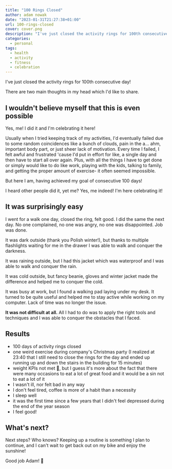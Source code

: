 ```yaml
---
title: "100 Rings Closed"
author: adam nowak
date: "2023-01-31T21:27:38+01:00"
url: 100-rings-closed
cover: cover.png
description: "I've just closed the activity rings for 100th consecutive day!"
categories:
  - personal
tags:
  - health
  - activity
  - fitness
  - celebration
---
```


I've just closed the activity rings for 100th consecutive day!

There are two main thoughts in my head which I'd like to share.

## I wouldn't believe myself that this is even possible

Yes, me! I did it and I'm celebrating it here!

Usually when I tried keeping track of my activities, I'd eventually failed due to some random coincidences like a bunch of clouds, pain in the a... ahm, important body part, or just sheer lack of motivation. Every time I failed, I felt awful and frustrated 'cause I'd put in effort for like, a single day and then have to start all over again. Plus, with all the things I have to get done or simply would like to do like work, playing with the kids, talking to family, and getting the proper amount of exercise- it often seemed impossible.

But here I am, having achieved my goal of consecutive 100 days!

I heard other people did it, yet me? Yes, me indeed! I'm here celebrating it!

## It was surprisingly easy

I went for a walk one day, closed the ring, felt good. I did the same the next day. No one complained, no one was angry, no one was disappointed. Job was done.

It was dark outside (thank you Polish winter!), but thanks to multiple flashlights waiting for me in the drawer I was able to walk and conquer the darkness.

It was raining outside, but I had this jacket which was waterproof and I was able to walk and conquer the rain.

It was cold outside, but fancy beanie, gloves and winter jacket made the difference and helped me to conquer the cold.

It was busy at work, but I found a walking pad laying under my desk. It turned to be quite useful and helped me to stay active while working on my computer. Lack of time was no longer the issue.

**It was not difficult at all.** All I had to do was to apply the right tools and techniques and I was able to conquer the obstacles that I faced.

## Results

- 100 days of activity rings closed
- one weird exercise during company's Christmas party (I realized at 23:40 that I still need to close the rings for the day and ended up running up and down the stairs in the building for 15 minutes)
- weight KPIs not met 😬, but I guess it's more about the fact that there were many occasions to eat a lot of great food and it would be a sin not to eat a lot of it
- I wasn't ill, nor felt bad in any way
- I don't feel tired, coffee is more of a habit than a necessity
- I sleep well
- it was the first time since a few years that I didn't feel depressed during the end of the year season
- I feel good!

## What's next?

Next steps? Who knows? Keeping up a routine is something I plan to continue, and I can't wait to get back out on my bike and enjoy the sunshine!

Good job Adam! 💪
